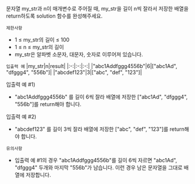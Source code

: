 문자열 my_str과 n이 매개변수로 주어질 때, my_str을 길이 n씩 잘라서 저장한 배열을 return하도록 solution 함수를 완성해주세요.

`제한사항`
- 1 ≤ my_str의 길이 ≤ 100
- 1 ≤ n ≤ my_str의 길이
- my_str은 알파벳 소문자, 대문자, 숫자로 이루어져 있습니다.

`입출력 예`
|my_str|n|result|
|:-:|:-:|:-:|
|"abc1Addfggg4556b"|6|["abc1Ad", "dfggg4", "556b"]|
|"abcdef123"|3|["abc", "def", "123"]|

입출력 예 #1)
- "abc1Addfggg4556b" 를 길이 6씩 잘라 배열에 저장한 ["abc1Ad", "dfggg4", "556b"]를 return해야 합니다.

입출력 예 #2)
- "abcdef123" 를 길이 3씩 잘라 배열에 저장한 ["abc", "def", "123"]를 return해야 합니다.

`유의사항`
- 입출력 예 #1의 경우 "abc1Addfggg4556b"를 길이 6씩 자르면 "abc1Ad", "dfggg4" 두개와 마지막 "556b"가 남습니다. 이런 경우 남은 문자열을 그대로 배열에 저장합니다.
